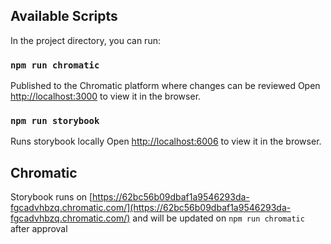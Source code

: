 ## Available Scripts

In the project directory, you can run:

### `npm run chromatic`

Published to the Chromatic platform where changes can be reviewed
Open [http://localhost:3000](http://localhost:3000) to view it in the browser.

### `npm run storybook`

Runs storybook locally
Open [http://localhost:6006](http://localhost:6006) to view it in the browser.

## Chromatic

Storybook runs on [https://62bc56b09dbaf1a9546293da-fgcadvhbzq.chromatic.com/](https://62bc56b09dbaf1a9546293da-fgcadvhbzq.chromatic.com/) and will be updated on `npm run chromatic` after approval
